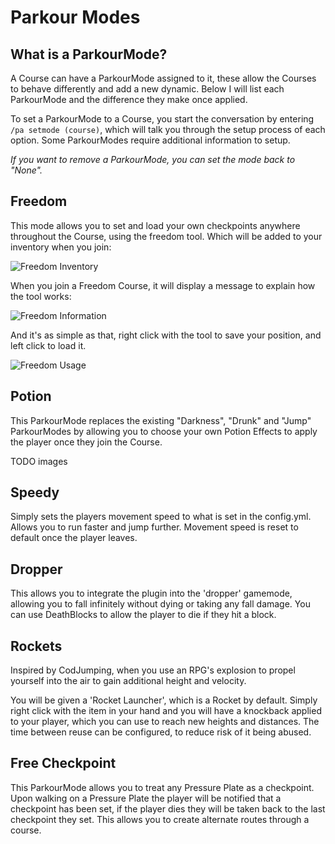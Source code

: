 Parkour Modes
======

## What is a ParkourMode?

A Course can have a ParkourMode assigned to it, these allow the Courses to behave differently and add a new dynamic. Below I will list each ParkourMode and the difference they make once applied.

To set a ParkourMode to a Course, you start the conversation by entering `/pa setmode (course)`, which will talk you through the setup process of each option. Some ParkourModes require additional information to setup.

_If you want to remove a ParkourMode, you can set the mode back to "None"._

## Freedom

This mode allows you to set and load your own checkpoints anywhere throughout the Course, using the freedom tool. Which will be added to your inventory when you join:

![Freedom Inventory](https://i.imgur.com/1GmoO1k.png "Freedom Inventory")

When you join a Freedom Course, it will display a message to explain how the tool works:

![Freedom Information](https://i.imgur.com/JObldpv.png "Freedom Information")

And it's as simple as that, right click with the tool to save your position, and left click to load it.

![Freedom Usage](https://i.imgur.com/TZ4p8UM.png "Freedom Usage")

## Potion

This ParkourMode replaces the existing "Darkness", "Drunk" and "Jump" ParkourModes by allowing you to choose your own Potion Effects to apply the player once they join the Course.

TODO images

## Speedy

Simply sets the players movement speed to what is set in the config.yml. Allows you to run faster and jump further. Movement speed is reset to default once the player leaves.

## Dropper

This allows you to integrate the plugin into the 'dropper' gamemode, allowing you to fall infinitely without dying or taking any fall damage. You can use DeathBlocks to allow the player to die if they hit a block.

## Rockets

Inspired by CodJumping, when you use an RPG's explosion to propel yourself into the air to gain additional height and velocity.

You will be given a 'Rocket Launcher', which is a Rocket by default. Simply right click with the item in your hand and you will have a knockback applied to your player, which you can use to reach new heights and distances. The time between reuse can be configured, to reduce risk of it being abused.

## Free Checkpoint

This ParkourMode allows you to treat any Pressure Plate as a checkpoint. Upon walking on a Pressure Plate the player will be notified that a checkpoint has been set, if the player dies they will be taken back to the last checkpoint they set. This allows you to create alternate routes through a course.
